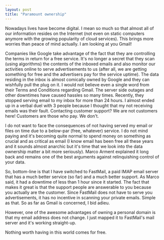 ```yaml
---
layout: post
title: "Paramount ownership"
---
```


Nowadays lives have become digital. I mean so much so that almost all of our information resides on the Internet (not even on static computers anymore with the growing popularity of cloud services). This brings more worries than peace of mind actually. I am looking at you Gmail! 

Companies like Google take advantage of the fact that they are controlling the terms in return for a free service. It's no longer a secret that they scan (using algorithms) the contents of the inboxed emails and also monitor our activities online to serve advertisements to us (after all, we are getting something for free and the advertisers pay for the service uptime). The data residing in the inbox is almost comically owned by Google and they can wishfully pull the plug on it. I would not believe even a single word from their Terms and Conditions regarding Gmail. The server side outages and other downtimes have caused hassles so many times. Recently, they stopped serving email to my inbox for more than 24 hours. I almost ended up in a verbal duel with 3 people because I thought that my not receiving emails was their fault. Contacting customer support? We are not customers here! Customers are those who pay. We don't.   

I do not want to face the consequences of not having served my email or files on time due to a below-par (free, whatever) service. I do not mind paying and it's becoming quite normal to spend money on something as crucial and as critical as email (I know email has been free all these years and it sounds almost anarchic but it's time that we look into the data ownership matter a bit more seriously). Marco Arment explained it long back and remains one of the best arguments against relinquishing control of your data.

So, bottom-line is that I have switched to FastMail, a paid IMAP email server that has a much better service (so far) and a much better support. As Marco said, it had a downtime of less than 1 hour since it started. The fact that makes it great is that the support people are answerable to you because you actually are the customer. Since FastMail does not have to serve you advertisements, it has no incentive in scanning your private emails. Simple as that. So as far as Gmail is concerned, I bid adieu.

However, one of the awesome advantages of owning a personal domain is that my email address does not change. I just mapped it to FastMail's mail server and it's working straight-up. 

Nothing worth having in this world comes for free.
